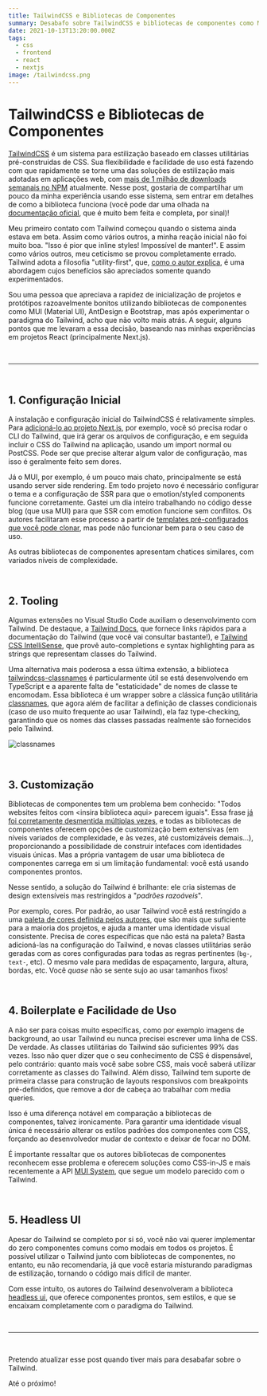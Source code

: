 ```yaml
---
title: TailwindCSS e Bibliotecas de Componentes
summary: Desabafo sobre TailwindCSS e bibliotecas de componentes como MUI (material-ui) baseada nas minhas experiências pessoais
date: 2021-10-13T13:20:00.000Z
tags:
  - css
  - frontend
  - react
  - nextjs
image: /tailwindcss.png
---
```


# TailwindCSS e Bibliotecas de Componentes

[TailwindCSS](https://tailwindcss.com/) é um sistema para estilização baseado em classes utilitárias pré-construidas de CSS. Sua flexibilidade e facilidade de uso está fazendo com que rapidamente se torne uma das soluções de estilização mais adotadas em aplicações web, com [mais de 1 milhão de downloads semanais no NPM](https://www.npmtrends.com/tailwindcss) atualmente. Nesse post, gostaria de compartilhar um pouco da minha experiência usando esse sistema, sem entrar em detalhes de como a biblioteca funciona (você pode dar uma olhada na [documentação oficial](https://tailwindcss.com/docs), que é muito bem feita e completa, por sinal)!

Meu primeiro contato com Tailwind começou quando o sistema ainda estava em beta. Assim como vários outros, a minha reação inicial não foi muito boa. "Isso é pior que inline styles! Impossível de manter!". E assim como vários outros, meu ceticismo se provou completamente errado. Tailwind adota a filosofia "utility-first", que, [como o autor explica](https://tailwindcss.com/docs/utility-first), é uma abordagem cujos benefícios são apreciados somente quando experimentados.

Sou uma pessoa que apreciava a rapidez de inicialização de projetos e protótipos razoavelmente bonitos utilizando bibliotecas de componentes como MUI (Material UI), AntDesign e Bootstrap, mas após experimentar o paradigma do Tailwind, acho que não volto mais atrás. A seguir, alguns pontos que me levaram a essa decisão, baseando nas minhas experiências em projetos React (principalmente Next.js).

<br>

---

<br>

## 1. Configuração Inicial

A instalação e configuração inicial do TailwindCSS é relativamente simples. Para [adicioná-lo ao projeto Next.js](https://tailwindcss.com/docs/guides/nextjs), por exemplo, você só precisa rodar o CLI do Tailwind, que irá gerar os arquivos de configuração, e em seguida incluir o CSS do Tailwind na aplicação, usando um import normal ou PostCSS. Pode ser que precise alterar algum valor de configuração, mas isso é geralmente feito sem dores.

Já o MUI, por exemplo, é um pouco mais chato, principalmente se está usando server side rendering. Em todo projeto novo é necessário configurar o tema e a configuração de SSR para que o emotion/styled components funcione corretamente. Gastei um dia inteiro trabalhando no código desse blog (que usa MUI) para que SSR com emotion funcione sem conflitos. Os autores facilitaram esse processo a partir de [templates pré-configurados que você pode clonar](https://github.com/mui-org/material-ui/tree/00827a5725d76fcfba87222837c425a3e8f19cbb/examples/nextjs-with-typescript), mas pode não funcionar bem para o seu caso de uso.

As outras bibliotecas de componentes apresentam chatices similares, com variados níveis de complexidade.

<br>

## 2. Tooling

Algumas extensões no Visual Studio Code auxiliam o desenvolvimento com Tailwind. De destaque, a [Tailwind Docs](https://marketplace.visualstudio.com/items?itemName=austenc.tailwind-docs), que fornece links rápidos para a documentação do Tailwind (que você vai consultar bastante!), e [Tailwind CSS IntelliSense](https://marketplace.visualstudio.com/items?itemName=bradlc.vscode-tailwindcss), que provê auto-completions e syntax highlighting para as strings que representam classes do Tailwind.

Uma alternativa mais poderosa a essa última extensão, a biblioteca [tailwindcss-classnames](https://www.npmjs.com/package/tailwindcss-classnames) é particularmente útil se está desenvolvendo em TypeScript e a aparente falta de "estaticidade" de nomes de classe te encomodam. Essa biblioteca é um wrapper sobre a clássica função utilitária [classnames](https://www.npmjs.com/package/classnames), que agora além de facilitar a definição de classes condicionais (caso de uso muito frequente ao usar Tailwind), ela faz type-checking, garantindo que os nomes das classes passadas realmente são fornecidos pelo Tailwind.

![classnames](/classNames.png 'classnames')

<br>

## 3. Customização

Bibliotecas de componentes tem um problema bem conhecido: "Todos websites feitos com \<insira biblioteca aqui\> parecem iguais". Essa frase [já foi corretamente desmentida múltiplas vezes](https://bootstrapbay.com/blog/built-with-bootstrap/), e todas as bibliotecas de componentes oferecem opções de customização bem extensivas (em níveis variados de complexidade, e às vezes, até customizáveis demais...), proporcionando a possibilidade de construir intefaces com identidades visuais únicas. Mas a própria vantagem de usar uma biblioteca de componentes carrega em si um limitação fundamental: você está usando componentes prontos.

Nesse sentido, a solução do Tailwind é brilhante: ele cria sistemas de design extensíveis mas restringidos a "_padrões razoáveis_".

Por exemplo, cores. Por padrão, ao usar Tailwind você está restringido a uma [paleta de cores definida pelos autores](https://tailwindcss.com/docs/customizing-colors), que são mais que suficiente para a maioria dos projetos, e ajuda a manter uma identidade visual consistente. Precisa de cores específicas que não está na paleta? Basta adicioná-las na configuração do Tailwind, e novas classes utilitárias serão geradas com as cores configuradas para todas as regras pertinentes (`bg-`, `text-`, etc). O mesmo vale para medidas de espaçamento, largura, altura, bordas, etc. Você _quase_ não se sente sujo ao usar tamanhos fixos!

<br>

## 4. Boilerplate e Facilidade de Uso

A não ser para coisas muito específicas, como por exemplo imagens de background, ao usar Tailwind eu nunca precisei escrever uma linha de CSS. De verdade. As classes utilitárias do Tailwind são suficientes 99% das vezes. Isso não quer dizer que o seu conhecimento de CSS é dispensável, pelo contrário: quanto mais você sabe sobre CSS, mais você saberá utilizar corretamente as classes do Tailwind. Além disso, Tailwind tem suporte de primeira classe para construção de layouts responsivos com breakpoints pré-definidos, que remove a dor de cabeça ao trabalhar com media queries.

Isso é uma diferença notável em comparação a bibliotecas de componentes, talvez ironicamente. Para garantir uma identidade visual única é necessário alterar os estilos padrões dos componentes com CSS, forçando ao desenvolvedor mudar de contexto e deixar de focar no DOM.

É importante ressaltar que os autores bibliotecas de componentes reconhecem esse problema e oferecem soluções como CSS-in-JS e mais recentemente a API [MUI System](https://mui.com/system/basics/), que segue um modelo parecido com o Tailwind.

<br>

## 5. Headless UI

Apesar do Tailwind se completo por si só, você não vai querer implementar do zero componentes comuns como modais em todos os projetos. É possível utilizar o Tailwind junto com bibliotecas de componentes, no entanto, eu não recomendaria, já que você estaria misturando paradigmas de estilização, tornando o código mais difícil de manter.

Com esse intuito, os autores do Tailwind desenvolveram a biblioteca [headless ui](https://headlessui.dev/), que oferece componentes prontos, sem estilos, e que se encaixam completamente com o paradigma do Tailwind.

<br>

---

<br>

Pretendo atualizar esse post quando tiver mais para desabafar sobre o Tailwind.

Até o próximo!
